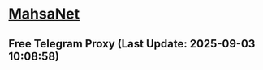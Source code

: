 
# [MahsaNet](https://t.me/mahsa_net)
## Free Telegram Proxy (Last Update: 2025-09-03 10:08:58)

    